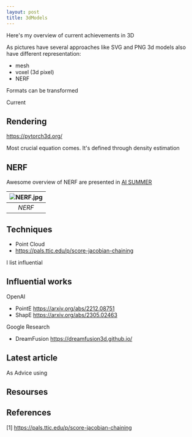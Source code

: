 ```yaml
---
layout: post
title: 3dModels
---
```


Here's my overview of current achievements in 3D 


As pictures have several approaches like SVG and PNG 3d models also have different representation:
- mesh 
- voxel (3d pixel)
- NERF

Formats can be transformed 



Current 

## Rendering

https://pytorch3d.org/


Most crucial equation comes. It's defined through density estimation

## NERF
Awesome overview of NERF are presented in [AI SUMMER](https://theaisummer.com/nerf/)


| ![NERF.jpg](/assets/img/posts/three_d_dmodels/neural_field.png) | 
|:--:| 
| *NERF* |

## Techniques 

- Point Cloud
- https://pals.ttic.edu/p/score-jacobian-chaining 

I list influential 

## Influential works

OpenAI
- PointE https://arxiv.org/abs/2212.08751
- ShapE https://arxiv.org/abs/2305.02463

Google Research
- DreamFusion https://dreamfusion3d.github.io/


## Latest article 


As
Advice using

## Resourses 


## References 

[1] https://pals.ttic.edu/p/score-jacobian-chaining
